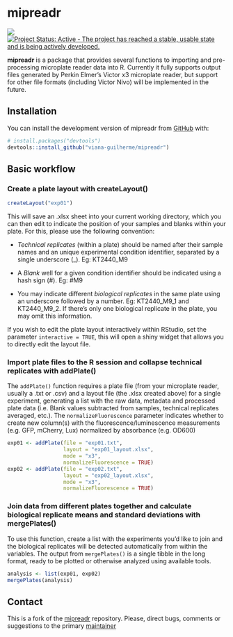 
<!-- README.md is generated from README.Rmd. Please edit that file -->

# mipreadr

<!-- badges: start -->

[![](https://img.shields.io/badge/devel%20version-0.1.0-blue.svg)](https://github.com/viana-guilherme/mipreadr)
[![Project Status: Active - The project has reached a stable, usable
state and is being actively
developed.](https://www.repostatus.org/badges/latest/active.svg)](https://www.repostatus.org/#active)

<!-- badges: end -->

**mipreadr** is a package that provides several functions to importing
and pre-processing microplate reader data into R. Currently it fully
supports output files generated by Perkin Elmer’s Victor x3 microplate
reader, but support for other file formats (including Victor Nivo) will
be implemented in the future.

## Installation

You can install the development version of mipreadr from
[GitHub](https://github.com/) with:

``` r
# install.packages("devtools")
devtools::install_github("viana-guilherme/mipreadr")
```

## Basic workflow

### Create a plate layout with createLayout()

``` r
createLayout("exp01")
```

This will save an .xlsx sheet into your current working directory, which
you can then edit to indicate the position of your samples and blanks
within your plate. For this, please use the following convention:

-   *Technical replicates* (within a plate) should be named after their
    sample names and an unique experimental condition identifier,
    separated by a single underscore (\_). Eg: KT2440_M9

-   A *Blank* well for a given condition identifier should be indicated
    using a hash sign (#). Eg: \#M9

-   You may indicate different *biological replicates* in the same plate
    using an underscore followed by a number. Eg: KT2440_M9_1 and
    KT2440_M9_2. If there’s only one biological replicate in the plate,
    you may omit this information.

If you wish to edit the plate layout interactively within RStudio, set
the parameter `interactive = TRUE`, this will open a shiny widget that
allows you to directly edit the layout file.

### Import plate files to the R session and collapse technical replicates with addPlate()

The `addPlate()` function requires a plate file (from your microplate
reader, usually a .txt or .csv) and a layout file (the .xlsx created
above) for a single experiment, generating a list with the raw data,
metadata and processed plate data (i.e. Blank values subtracted from
samples, technical replicates averaged, etc.). The
`normalizeFluorescence` parameter indicates whether to create new
column(s) with the fluorescence/luminescence measurements (e.g. GFP,
mCherry, Lux) normalized by absorbance (e.g. OD600)

``` r
exp01 <- addPlate(file = "exp01.txt",
                  layout = "exp01_layout.xlsx",
                  mode = "x3",
                  normalizeFluorescence = TRUE)
exp02 <- addPlate(file = "exp02.txt",
                  layout = "exp02_layout.xlsx",
                  mode = "x3",
                  normalizeFluorescence = TRUE)
```

### Join data from different plates together and calculate biological replicate means and standard deviations with mergePlates()

To use this function, create a list with the experiments you’d like to
join and the biological replicates will be detected automatically from
within the variables. The output from `mergePlates()` is a single tibble
in the long format, ready to be plotted or otherwise analyzed using
available tools.

``` r
analysis <- list(exp01, exp02)
mergePlates(analysis)
```

## Contact

This is a fork of the [mipreadr](https://github.com/viana-guilherme/mipreadr) repository. Please, direct bugs, comments or suggestions to the primary [maintainer](viana.guilherme@proton.me)
